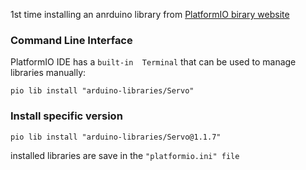 1st time installing an anrduino library from [PlatformIO birary website](https://platformio.org/lib)

### Command Line Interface
PlatformIO IDE has a `built-in  Terminal` that can be used to manage libraries manually:

    pio lib install "arduino-libraries/Servo"

### Install specific version

    pio lib install "arduino-libraries/Servo@1.1.7"

installed libraries are save in the `"platformio.ini" file`